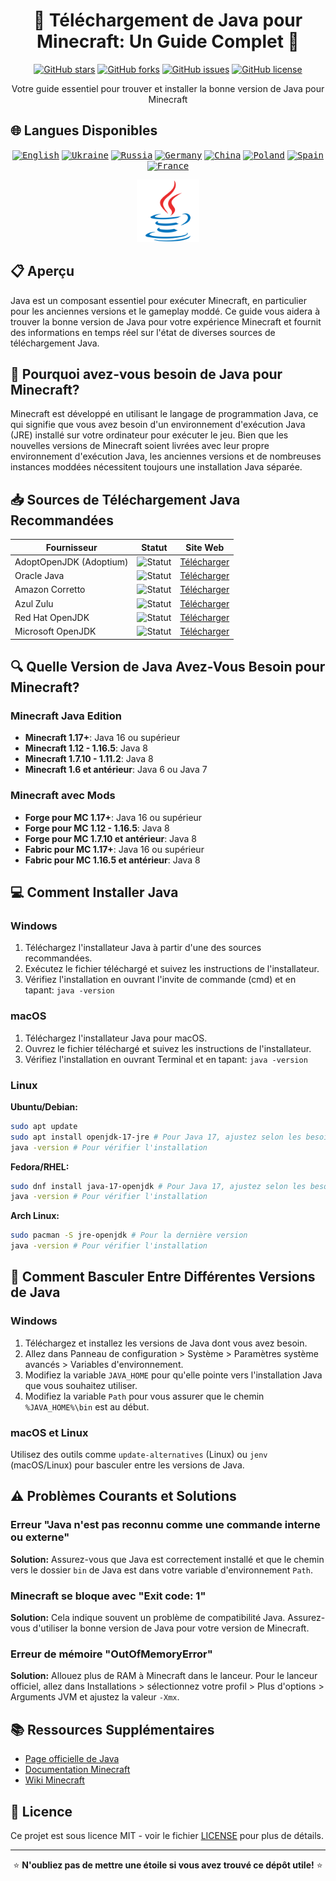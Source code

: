 <div align="center">

# 🌟 Téléchargement de Java pour Minecraft: Un Guide Complet 🌟

[![GitHub stars](https://img.shields.io/github/stars/BANSAFAn/Java-On-Minecraft?style=social)](https://github.com/BANSAFAn/Java-On-Minecraft/stargazers)
[![GitHub forks](https://img.shields.io/github/forks/BANSAFAn/Java-On-Minecraft?style=social)](https://github.com/BANSAFAn/Java-On-Minecraft/network/members)
[![GitHub issues](https://img.shields.io/github/issues/BANSAFAn/Java-On-Minecraft)](https://github.com/BANSAFAn/Java-On-Minecraft/issues)
[![GitHub license](https://img.shields.io/github/license/BANSAFAn/Java-On-Minecraft)](https://github.com/BANSAFAn/Java-On-Minecraft/blob/main/LICENSE)

<p>Votre guide essentiel pour trouver et installer la bonne version de Java pour Minecraft</p>

</div>

## 🌐 Langues Disponibles

<div align="center">

<kbd>[<img title="English" alt="English" src="https://upload.wikimedia.org/wikipedia/commons/thumb/a/a5/Flag_of_the_United_Kingdom_%281-2%29.svg/1200px-Flag_of_the_United_Kingdom_%281-2%29.svg.png" width="22">](../README.md)</kbd>
<kbd>[<img title="Ukraine" alt="Ukraine" src="https://upload.wikimedia.org/wikipedia/commons/thumb/4/49/Flag_of_Ukraine.svg/1280px-Flag_of_Ukraine.svg.png" width="22">](README.ua.md)</kbd>
<kbd>[<img title="Russia" alt="Russia" src="https://upload.wikimedia.org/wikipedia/commons/thumb/f/f3/Flag_of_Russia.svg/1280px-Flag_of_Russia.svg.png" width="22">](README.ru.md)</kbd>
<kbd>[<img title="Germany" alt="Germany" src="https://upload.wikimedia.org/wikipedia/en/thumb/b/ba/Flag_of_Germany.svg/640px-Flag_of_Germany.svg.png" width="22">](README.de.md)</kbd>
<kbd>[<img title="China" alt="China" src="https://upload.wikimedia.org/wikipedia/commons/thumb/f/fa/Flag_of_the_People%27s_Republic_of_China.svg/800px-Flag_of_the_People%27s_Republic_of_China.svg.png" width="22">](README.zh.md)</kbd>
<kbd>[<img title="Poland" alt="Poland" src="https://upload.wikimedia.org/wikipedia/en/1/12/Flag_of_Poland.svg" width="22">](README.pl.md)</kbd>
<kbd>[<img title="Spain" alt="Spain" src="https://upload.wikimedia.org/wikipedia/commons/thumb/9/9a/Flag_of_Spain.svg/1200px-Flag_of_Spain.svg.png" width="22">](README.es.md)</kbd>
<kbd>[<img title="France" alt="France" src="https://upload.wikimedia.org/wikipedia/commons/thumb/c/c3/Flag_of_France.svg/1200px-Flag_of_France.svg.png" width="22">](README.fr.md)</kbd>

</div>

<div align="center">
<img src="https://raw.githubusercontent.com/devicons/devicon/master/icons/java/java-original.svg" alt="java" width="100" height="100"/>
</div>

## 📋 Aperçu

Java est un composant essentiel pour exécuter Minecraft, en particulier pour les anciennes versions et le gameplay moddé. Ce guide vous aidera à trouver la bonne version de Java pour votre expérience Minecraft et fournit des informations en temps réel sur l'état de diverses sources de téléchargement Java.

## 🤔 Pourquoi avez-vous besoin de Java pour Minecraft?

Minecraft est développé en utilisant le langage de programmation Java, ce qui signifie que vous avez besoin d'un environnement d'exécution Java (JRE) installé sur votre ordinateur pour exécuter le jeu. Bien que les nouvelles versions de Minecraft soient livrées avec leur propre environnement d'exécution Java, les anciennes versions et de nombreuses instances moddées nécessitent toujours une installation Java séparée.

## 📥 Sources de Téléchargement Java Recommandées

<div align="center">

| Fournisseur | Statut | Site Web |
|----------|--------|--------|
| AdoptOpenJDK (Adoptium) | ![Statut](https://img.shields.io/badge/statut-vérification-yellow) | [Télécharger](https://adoptium.net/download/) |
| Oracle Java | ![Statut](https://img.shields.io/badge/statut-vérification-yellow) | [Télécharger](https://www.oracle.com/java/technologies/) |
| Amazon Corretto | ![Statut](https://img.shields.io/badge/statut-vérification-yellow) | [Télécharger](https://aws.amazon.com/corretto/) |
| Azul Zulu | ![Statut](https://img.shields.io/badge/statut-vérification-yellow) | [Télécharger](https://www.azul.com/downloads/) |
| Red Hat OpenJDK | ![Statut](https://img.shields.io/badge/statut-vérification-yellow) | [Télécharger](https://developers.redhat.com/products/openjdk/overview) |
| Microsoft OpenJDK | ![Statut](https://img.shields.io/badge/statut-vérification-yellow) | [Télécharger](https://www.microsoft.com/openjdk) |

</div>

## 🔍 Quelle Version de Java Avez-Vous Besoin pour Minecraft?

### Minecraft Java Edition

- **Minecraft 1.17+**: Java 16 ou supérieur
- **Minecraft 1.12 - 1.16.5**: Java 8
- **Minecraft 1.7.10 - 1.11.2**: Java 8
- **Minecraft 1.6 et antérieur**: Java 6 ou Java 7

### Minecraft avec Mods

- **Forge pour MC 1.17+**: Java 16 ou supérieur
- **Forge pour MC 1.12 - 1.16.5**: Java 8
- **Forge pour MC 1.7.10 et antérieur**: Java 8
- **Fabric pour MC 1.17+**: Java 16 ou supérieur
- **Fabric pour MC 1.16.5 et antérieur**: Java 8

## 💻 Comment Installer Java

### Windows

1. Téléchargez l'installateur Java à partir d'une des sources recommandées.
2. Exécutez le fichier téléchargé et suivez les instructions de l'installateur.
3. Vérifiez l'installation en ouvrant l'invite de commande (cmd) et en tapant: `java -version`

### macOS

1. Téléchargez l'installateur Java pour macOS.
2. Ouvrez le fichier téléchargé et suivez les instructions de l'installateur.
3. Vérifiez l'installation en ouvrant Terminal et en tapant: `java -version`

### Linux

**Ubuntu/Debian:**
```bash
sudo apt update
sudo apt install openjdk-17-jre # Pour Java 17, ajustez selon les besoins
java -version # Pour vérifier l'installation
```

**Fedora/RHEL:**
```bash
sudo dnf install java-17-openjdk # Pour Java 17, ajustez selon les besoins
java -version # Pour vérifier l'installation
```

**Arch Linux:**
```bash
sudo pacman -S jre-openjdk # Pour la dernière version
java -version # Pour vérifier l'installation
```

## 🔄 Comment Basculer Entre Différentes Versions de Java

### Windows

1. Téléchargez et installez les versions de Java dont vous avez besoin.
2. Allez dans Panneau de configuration > Système > Paramètres système avancés > Variables d'environnement.
3. Modifiez la variable `JAVA_HOME` pour qu'elle pointe vers l'installation Java que vous souhaitez utiliser.
4. Modifiez la variable `Path` pour vous assurer que le chemin `%JAVA_HOME%\bin` est au début.

### macOS et Linux

Utilisez des outils comme `update-alternatives` (Linux) ou `jenv` (macOS/Linux) pour basculer entre les versions de Java.

## ⚠️ Problèmes Courants et Solutions

### Erreur "Java n'est pas reconnu comme une commande interne ou externe"

**Solution:** Assurez-vous que Java est correctement installé et que le chemin vers le dossier `bin` de Java est dans votre variable d'environnement `Path`.

### Minecraft se bloque avec "Exit code: 1"

**Solution:** Cela indique souvent un problème de compatibilité Java. Assurez-vous d'utiliser la bonne version de Java pour votre version de Minecraft.

### Erreur de mémoire "OutOfMemoryError"

**Solution:** Allouez plus de RAM à Minecraft dans le lanceur. Pour le lanceur officiel, allez dans Installations > sélectionnez votre profil > Plus d'options > Arguments JVM et ajustez la valeur `-Xmx`.

## 📚 Ressources Supplémentaires

- [Page officielle de Java](https://www.java.com/)
- [Documentation Minecraft](https://minecraft.net/)
- [Wiki Minecraft](https://minecraft.fandom.com/)

## 📜 Licence

Ce projet est sous licence MIT - voir le fichier [LICENSE](../LICENSE) pour plus de détails.

---

<div align="center">

⭐ **N'oubliez pas de mettre une étoile si vous avez trouvé ce dépôt utile!** ⭐

</div>
